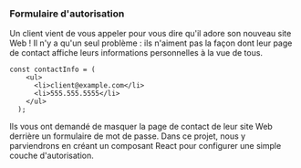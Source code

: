 ### Formulaire d'autorisation

Un client vient de vous appeler pour vous dire qu'il adore son nouveau site Web ! Il n'y a qu'un seul problème : ils n'aiment pas la façon dont leur page de contact affiche leurs informations personnelles à la vue de tous.

```
const contactInfo = (
    <ul>
      <li>client@example.com</li>
      <li>555.555.5555</li>
    </ul>
  );
```

Ils vous ont demandé de masquer la page de contact de leur site Web derrière un formulaire de mot de passe. Dans ce projet, nous y parviendrons en créant un composant React pour configurer une simple couche d'autorisation.

